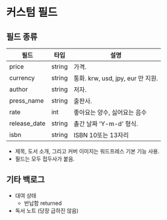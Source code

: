 # 커스텀 필드

## 필드 종류

| 필드           | 타입     | 설명                           |
|--------------|--------|------------------------------|
| price        | string | 가격.                          |
| currency     | string | 통화. krw, usd, jpy, eur 만 지원. |            
| author       | string | 저자.                          |        
| press_name   | string | 출판사.                         |       
| rate         | int    | 좋아요는 양수, 싫어요는 음수             |
| release_date | string | 촐간 날짜 'Y-m-d' 형식.            |       
| isbn         | string | ISBN 10또는  13자리              |

- 제목, 도서 소개, 그리고 커버 이미지는 워드프레스 기본 기능 사용.
- 필드는 모두 접두사가 붙음.

## 기타 백로그

- 대여 상태
    - 반납함 returned
- 독서 노트 (당장 급하진 않음)
